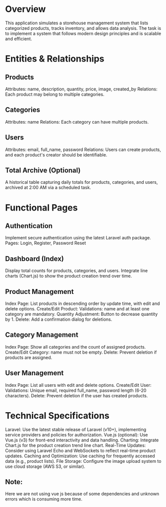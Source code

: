 # Overview
This application simulates a storehouse management system that lists categorized products, tracks inventory, and allows data analysis. The task is to implement a system that follows modern design principles and is scalable and efficient.
# Entities & Relationships
## Products
Attributes: name, description, quantity, price, image, created_by
Relations: Each product may belong to multiple categories.
## Categories
Attributes: name
Relations: Each category can have multiple products.
## Users
Attributes: email, full_name, password
Relations: Users can create products, and each product's creator should be identifiable.
## Total Archive (Optional)
A historical table capturing daily totals for products, categories, and users, archived at 2:00 AM via a scheduled task.
# Functional Pages
## Authentication
Implement secure authentication using the latest Laravel auth package.
Pages: Login, Register, Password Reset
## Dashboard (Index)
Display total counts for products, categories, and users.
Integrate line charts (Chart.js) to show the product creation trend over time.
## Product Management
Index Page: List products in descending order by update time, with edit and delete options.
Create/Edit Product:
Validations: name and at least one category are mandatory.
Quantity Adjustment: Button to decrease quantity by 1.
Delete: Add a confirmation dialog for deletions.
## Category Management
Index Page: Show all categories and the count of assigned products.
Create/Edit Category: name must not be empty.
Delete: Prevent deletion if products are assigned.
## User Management
Index Page: List all users with edit and delete options.
Create/Edit User:
Validations: Unique email, required full_name, password length (6-20 characters).
Delete: Prevent deletion if the user has created products.
# Technical Specifications
Laravel: Use the latest stable release of Laravel (v10+), implementing service providers and policies for authorization.
Vue.js (optional): Use Vue.js (v3) for front-end interactivity and data handling.
Charting: Integrate Chart.js for the product creation trend line chart.
Real-Time Updates: Consider using Laravel Echo and WebSockets to reflect real-time product updates.
Caching and Optimization: Use caching for frequently accessed data (e.g., product lists).
File Storage: Configure the image upload system to use cloud storage (AWS S3, or similar).

## Note:
Here we are not using vue js because of some dependencies and unknown errors which is consuming more time.